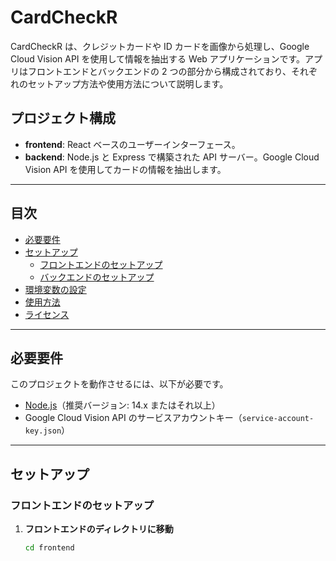 # CardCheckR

CardCheckR は、クレジットカードや ID カードを画像から処理し、Google Cloud Vision API を使用して情報を抽出する Web アプリケーションです。アプリはフロントエンドとバックエンドの 2 つの部分から構成されており、それぞれのセットアップ方法や使用方法について説明します。

## プロジェクト構成

- **frontend**: React ベースのユーザーインターフェース。
- **backend**: Node.js と Express で構築された API サーバー。Google Cloud Vision API を使用してカードの情報を抽出します。

---

## 目次

- [必要要件](#必要要件)
- [セットアップ](#セットアップ)
  - [フロントエンドのセットアップ](#フロントエンドのセットアップ)
  - [バックエンドのセットアップ](#バックエンドのセットアップ)
- [環境変数の設定](#環境変数の設定)
- [使用方法](#使用方法)
- [ライセンス](#ライセンス)

---

## 必要要件

このプロジェクトを動作させるには、以下が必要です。

- [Node.js](https://nodejs.org/)（推奨バージョン: 14.x またはそれ以上）
- Google Cloud Vision API のサービスアカウントキー（`service-account-key.json`）

---

## セットアップ

### フロントエンドのセットアップ

1. **フロントエンドのディレクトリに移動**
   ```bash
   cd frontend
   ```
